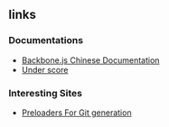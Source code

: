 links
-------------

### Documentations

* [Backbone.js Chinese Documentation](https://www.css88.com/doc/backbone/#Model-escape)
* [Under score](https://underscorejs.org/#template)

### Interesting Sites

* [Preloaders For Git generation](https://icons8.com/preloaders/)
